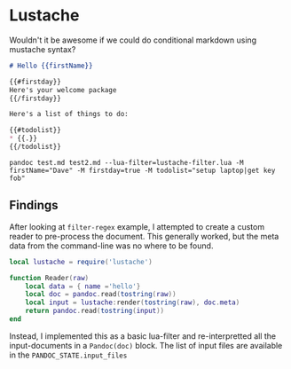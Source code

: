 # Lustache

Wouldn't it be awesome if we could do conditional markdown using mustache syntax?

```markdown
# Hello {{firstName}}

{{#firstday}}
Here's your welcome package
{{/firstday}}

Here's a list of things to do:

{{#todolist}}
* {{.}}
{{/todolist}}
```

```shell
pandoc test.md test2.md --lua-filter=lustache-filter.lua -M firstName="Dave" -M firstday=true -M todolist="setup laptop|get key fob"
```

## Findings

After looking at `filter-regex` example, I attempted to create a custom reader to pre-process the document. This generally worked, but the meta data from the command-line was no where to be found.

```lua
local lustache = require('lustache')

function Reader(raw)
    local data = { name ='hello'}
    local doc = pandoc.read(tostring(raw))
    local input = lustache:render(tostring(raw), doc.meta)
    return pandoc.read(tostring(input))
end
```

Instead, I implemented this as a basic lua-filter and re-interpretted all the input-documents in a `Pandoc(doc)` block. The list of input files are available in the `PANDOC_STATE.input_files`
